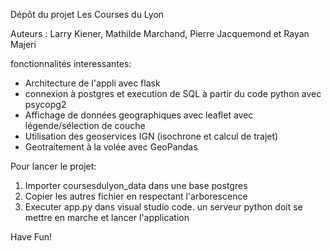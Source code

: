 Dépôt du projet Les Courses du Lyon

Auteurs : Larry Kiener, Mathilde Marchand, Pierre Jacquemond et Rayan Majeri

fonctionnalités interessantes:
- Architecture de l'appli avec flask
- connexion à postgres et execution de SQL à partir du code python avec psycopg2
- Affichage de données geographiques avec leaflet avec légende/sélection de couche
- Utilisation des geoservices IGN (isochrone et calcul de trajet)
- Geotraitement à la volée avec GeoPandas

Pour lancer le projet:
1. Importer coursesdulyon_data  dans une base postgres
2. Copier les autres fichier en respectant l'arborescence
3. Executer app.py dans visual studio code. un serveur python doit se mettre en marche et lancer l'application

Have Fun!


